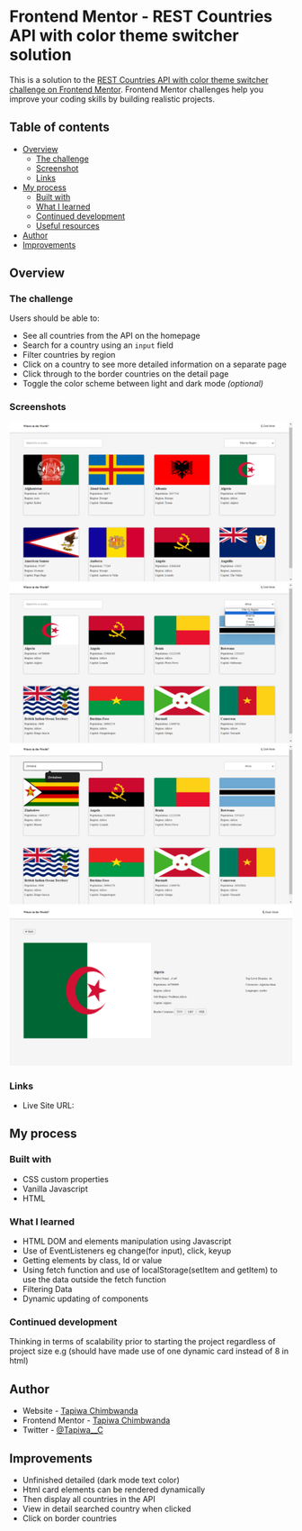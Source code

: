# Frontend Mentor - REST Countries API with color theme switcher solution

This is a solution to the [REST Countries API with color theme switcher challenge on Frontend Mentor](https://www.frontendmentor.io/challenges/rest-countries-api-with-color-theme-switcher-5cacc469fec04111f7b848ca). Frontend Mentor challenges help you improve your coding skills by building realistic projects.

## Table of contents

- [Overview](#overview)
  - [The challenge](#the-challenge)
  - [Screenshot](#screenshot)
  - [Links](#links)
- [My process](#my-process)
  - [Built with](#built-with)
  - [What I learned](#what-i-learned)
  - [Continued development](#continued-development)
  - [Useful resources](#useful-resources)
- [Author](#author)
- [Improvements](#Improvements)

## Overview

### The challenge

Users should be able to:

- See all countries from the API on the homepage
- Search for a country using an `input` field
- Filter countries by region
- Click on a country to see more detailed information on a separate page
- Click through to the border countries on the detail page
- Toggle the color scheme between light and dark mode _(optional)_

### Screenshots

![](./screenshots/home%20page.png)
![](./screenshots/filter-africa.png)
![](./screenshots/search.png)
![](./screenshots/detailed-display.png)

### Links

- Live Site URL:[](https://rest-countries-api-with-color-theme-switcher-master-qz29.vercel.app/)

## My process

### Built with

- CSS custom properties
- Vanilla Javascript
- HTML

### What I learned

- HTML DOM and elements manipulation using Javascript
- Use of EventListeners eg change(for input), click, keyup
- Getting elements by class, Id or value
- Using fetch function and use of localStorage(setItem and getItem) to use the data outside the fetch function
- Filtering Data
- Dynamic updating of components

### Continued development

Thinking in terms of scalability prior to starting the project regardless of project size e.g (should have made use of one dynamic card instead of 8 in html)

## Author

- Website - [Tapiwa Chimbwanda](https://tapiwa.me/)
- Frontend Mentor - [Tapiwa Chimbwanda](https://www.frontendmentor.io/profile/Civil-t)
- Twitter - [@Tapiwa\_\_C](https://x.com/Tapiwa__C)

## Improvements

- Unfinished detailed (dark mode text color)
- Html card elements can be rendered dynamically
- Then display all countries in the API
- View in detail searched country when clicked
- Click on border countries

